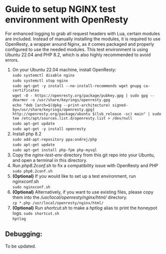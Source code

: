 # Guide to setup NGINX test environment with OpenResty
For enhanced logging to grab all request headers with Lua, certain modules are included. Instead of manually installing the modules, it is required to use OpenResty, a wrapper around Nginx, as it comes packaged and properly configured to use the needed modules. This test environment is using Ubuntu 22.04 and PHP 8.2, which is also highly recommended to avoid errors.

1. On your Ubuntu 22.04 machine, install OpenResty: <br>
   `sudo systemctl disable nginx`<br>
   `sudo systemctl stop nginx`<br>
   `sudo apt-get -y install --no-install-recommends wget gnupg ca-certificates`<br>
   `wget -O - https://openresty.org/package/pubkey.gpg | sudo gpg --dearmor -o /usr/share/keyrings/openresty.gpg`<br>
   `echo "deb [arch=$(dpkg --print-architecture) signed-by=/usr/share/keyrings/openresty.gpg] http://openresty.org/package/ubuntu $(lsb_release -sc) main" | sudo tee /etc/apt/sources.list.d/openresty.list > /dev/null`<br>
   `sudo apt-get update`<br>
   `sudo apt-get -y install openresty`
2. Install php 8.2<br>
   `sudo add-apt-repository ppa:ondrej/php`<br>
   `sudo apt-get update`<br>
   `sudo apt-get install php-fpm php-mysql`<br>
3. Copy the *nginx-test-env* directory from this git repo into your Ubuntu, and open a terminal in this directory.<br>
4. Run *php8.2conf.sh* to fix a compatibility issue with OpenResty and PHP<br>
   `sudo php8.2conf.sh`<br>
5. **(Optional)** If you would like to set up a test environment, run nginxconf.sh<br>
   `sudo nginxconf.sh`<br>
6. **(Optional)** Alternatively, if you want to use existing files, please copy them into the */usr/local/openresty/nginx/html/* directory.<br>
   `cp *.php /usr/local/openresty/nginx/html/`<br>
7. **(Optional)** Run *shortcut.sh* to make a *hptlog* alias to print the honeypot logs.
   `sudo shortcut.sh`<br>
   `hptlog`

## Debugging:
To be updated.